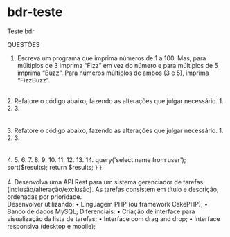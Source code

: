 # bdr-teste
Teste bdr

QUESTÕES
<br/>
1. Escreva um programa que imprima números de 1 a 100. Mas, para múltiplos de 3 imprima
“Fizz” em vez do número e para múltiplos de 5 imprima “Buzz”. Para números múltiplos
de ambos (3 e 5), imprima “FizzBuzz”.
<br/>
2. Refatore o código abaixo, fazendo as alterações que julgar necessário.
1.
2.
3.<br/><br/><br/>
<?
if (isset($_SESSION['loggedin']) && $_SESSION['loggedin'] == true) {4.
5.
6.
7.
8.
9.
header("Location: http://www.google.com");
exit();
} elseif (isset($_COOKIE['Loggedin']) && $_COOKIE['Loggedin'] == true) {
header("Location: http://www.google.com");
exit();
}

<br/>
3. Refatore o código abaixo, fazendo as alterações que julgar necessário.
1.
2.
3.<br/><br/><br/>
4.
5.
6.
7.
8.
9.
10.
11.
12.
13.
14.
<?php
class MyUserClass
{
public function getUserList()
{
$dbconn = new DatabaseConnection('localhost','user','password');
$results = $dbconn->query('select name from user');
sort($results);
return $results;
}
}<br/><br/>
4. Desenvolva uma API Rest para um sistema gerenciador de tarefas
(inclusão/alteração/exclusão). As tarefas consistem em título e descrição, ordenadas por
prioridade.<br/>
Desenvolver utilizando:
• Linguagem PHP (ou framework CakePHP);
• Banco de dados MySQL;
Diferenciais:
• Criação de interface para visualização da lista de tarefas;
• Interface com drag and drop;
• Interface responsiva (desktop e mobile);
